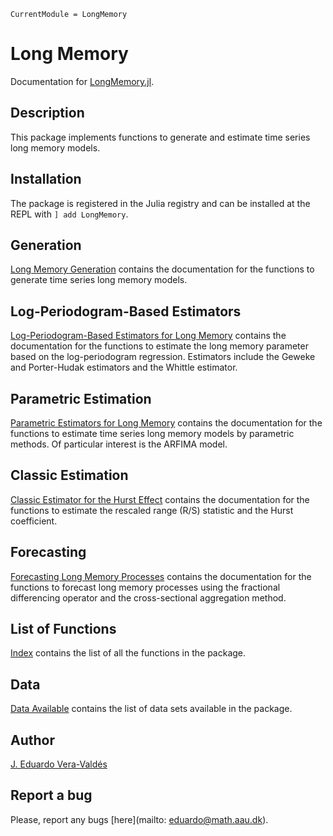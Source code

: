 ```@meta
CurrentModule = LongMemory
```

# Long Memory

Documentation for [LongMemory.jl](https://github.com/everval/LongMemory.jl).

## Description
This package implements functions to generate and estimate time series long memory models.

## Installation
The package is registered in the Julia registry and can be installed at the REPL with `] add LongMemory`.

## Generation

[Long Memory Generation](@ref) contains the documentation for the functions to generate time series long memory models.

## Log-Periodogram-Based Estimators

[Log-Periodogram-Based Estimators for Long Memory](@ref) contains the documentation for the functions to estimate the long memory parameter based on the log-periodogram regression.  Estimators include the Geweke and Porter-Hudak estimators and the Whittle estimator.

## Parametric Estimation

[Parametric Estimators for Long Memory](@ref) contains the documentation for the functions to estimate time series long memory models by parametric methods. Of particular interest is the ARFIMA model.

## Classic Estimation

[Classic Estimator for the Hurst Effect](@ref) contains the documentation for the functions to estimate the rescaled range (R/S) statistic and the Hurst coefficient.

## Forecasting

[Forecasting Long Memory Processes](@ref) contains the documentation for the functions to forecast long memory processes using the fractional differencing operator and the cross-sectional aggregation method.

## List of Functions

[Index](@ref) contains the list of all the functions in the package.

## Data

[Data Available](@ref) contains the list of data sets available in the package.


## Author
[J. Eduardo Vera-Valdés](https://everval.github.io/)

## Report a bug
Please, report any bugs [here](mailto: eduardo@math.aau.dk).
